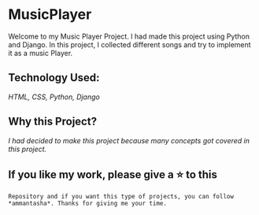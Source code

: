 # MusicPlayer


Welcome to my Music Player Project. I had made this project using Python and Django.
In this project, I collected different songs and try to implement it as a music 
Player.

## Technology Used: 
*HTML, CSS, Python, Django*

## Why this Project?

*I had decided to make this project because many concepts got covered in this project.*

## If you like my work, please give a ⭐ to this 
    Repository and if you want this type of projects, you can follow 
    *ammantasha*. Thanks for giving me your time.
